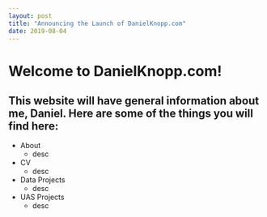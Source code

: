 ```yaml
---
layout: post
title: "Announcing the Launch of DanielKnopp.com"
date: 2019-08-04
---
```


<h1>Welcome to DanielKnopp.com!</h1> 
<h2>This website will have general information about me, Daniel. Here are some of the things you will find here:</h2>

<ul>
<li>About
<ul>
<li>desc</li>
</ul></li>

<li>CV
<ul>
<li>desc</li>
</ul></li>

<li>Data Projects
<ul>
<li>desc</li>
</ul></li>

<li>UAS Projects
<ul>
<li>desc</li>
</ul></li>

</ul>
